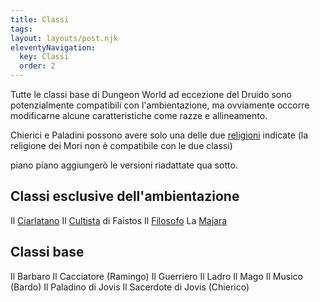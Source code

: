 ```yaml
---
title: Classi
tags:
layout: layouts/post.njk
eleventyNavigation:
  key: Classi
  order: 2
---
```


Tutte le classi base di Dungeon World ad eccezione del Druido sono potenzialmente compatibili con l'ambientazione, ma ovviamente occorre modificarne alcune caratteristiche come razze e allineamento.

Chierici e Paladini possono avere solo una delle due [religioni](/religione/) indicate (la religione dei Mori non è compatibile con le due classi)

piano piano aggiungerò le versioni riadattate qua sotto.

## Classi esclusive dell'ambientazione

Il [Ciarlatano](/classi/ciarlatano)
Il [Cultista](/classi/cultista) di Faistos
Il [Filosofo](/classi/filosofo)
La [Majara](/classi/majara/)

## Classi base

Il Barbaro
Il Cacciatore (Ramingo)
Il Guerriero
Il Ladro
Il Mago
Il Musico (Bardo)
Il Paladino di Jovis
Il Sacerdote di Jovis (Chierico)

